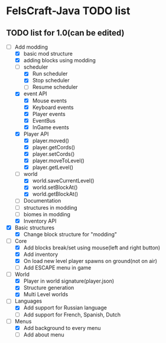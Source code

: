 # FelsCraft-Java TODO list

## TODO list for 1.0(can be edited)
- [ ] Add modding
    - [x] basic mod structure
    - [x] adding blocks using modding
    - [ ] scheduler
      - [x] Run scheduler
      - [x] Stop scheduler
      - [ ] Resume scheduler
    - [x] event API
      - [x] Mouse events
      - [x] Keyboard events
      - [x] Player events
      - [x] EventBus
      - [x] InGame events
    - [x] Player API
      - [x] player.moved()
      - [x] player.getCords()
      - [x] player.setCords()
      - [x] player.moveToLevel()
      - [x] player.getLevel()
    - [ ] world
      - [x] world.saveCurrentLevel()
      - [x] world.setBlockAt()
      - [x] world.getBlockAt()
    - [ ] Documentation
    - [ ] structures in modding
    - [ ] biomes in modding
    - [x] Inventory API
- [x] Basic structures
    - [x] Change block structure for "modding"
- [ ] Core
    - [x] Add blocks break/set using mouse(left and right button)
    - [x] Add inventory
    - [x] On load new level player spawns on ground(not on air)
    - [ ] Add ESCAPE menu in game
- [ ] World
    - [x] Player in world signature(player.json)
    - [x] Structure generation
    - [x] Multi Level worlds
- [ ] Languages
    - [x] Add support for Russian language
    - [ ] Add support for French, Spanish, Dutch
- [ ] Menus
    - [x] Add background to every menu
    - [ ] Add about menu
